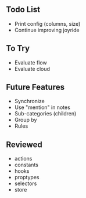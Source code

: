 ## Todo List

* Print config (columns, size)
* Continue improving joyride

## To Try

* Evaluate flow
* Evaluate cloud

## Future Features

* Synchronize
* Use "mention" in notes
* Sub-categories (children)
* Group by
* Rules

## Reviewed

* actions
* constants
* hooks
* proptypes
* selectors
* store